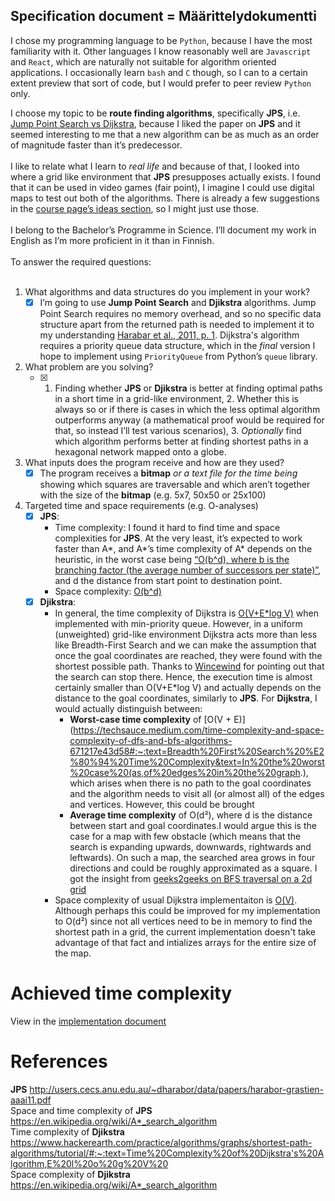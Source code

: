 ## Specification document = Määrittelydokumentti<br />

I chose my programming language to be `Python`, because I have the most familiarity with it. Other languages I know reasonably well are `Javascript` and `React`, which are naturally not suitable for algorithm oriented applications. I occasionally learn `bash` and `C` though, so I can to a certain extent preview that sort of code, but I would prefer to peer review `Python` only.<br />

I choose my topic to be **route finding algorithms**, specifically **JPS**, i.e. [Jump Point Search vs Dijkstra](http://users.cecs.anu.edu.au/~dharabor/data/papers/harabor-grastien-aaai11.pdf), because I liked the paper on **JPS** and it seemed interesting to me that a new algorithm can be as much as an order of magnitude faster than it’s predecessor.  <br /><br />I like to relate what I learn to *real life* and because of that, I looked into where a grid like environment that **JPS** presupposes actually exists. I found that it can be used in video games (fair point), I imagine I could use digital maps to test out both of the algorithms. There is already a few suggestions in the [course page’s ideas section](https://moodle.helsinki.fi/mod/page/view.php?id=3527719), so I might just use those. <br /><br />
I belong to the Bachelor’s Programme in Science. I’ll document my work in English as I’m more proficient in it than in Finnish. <br /><br />
To answer the required questions:<br /><br />
1. What algorithms and data structures do you implement in your work?<br />
   - [x] I’m going to use **Jump Point Search** and **Djikstra** algorithms. Jump Point Search requires no memory overhead, and so no specific data structure apart from the returned path is needed to implement it to my understanding [Harabar et al., 2011, p. 1](http://users.cecs.anu.edu.au/~dharabor/data/papers/harabor-grastien-aaai11.pdf). Dijkstra's algorithm requires a priority queue data structure, which in the *final* version I hope to implement using `PriorityQueue` from Python’s `queue` library. <br />
2. What problem are you solving?
   - [x] 1. Finding whether **JPS** or **Djikstra** is better at finding optimal paths in a short time in a grid-like environment, 2. Whether this is always so or if there is cases in which the less optimal algorithm outperforms anyway (a mathematical proof would be required for that, so instead I’ll test various scenarios), 3. *Optionally* find which algorithm performs better at finding shortest paths in a hexagonal network mapped onto a globe.<br />
3. What inputs does the program receive and how are they used?<br />
   - [x] The program receives a **bitmap** *or a text file for the time being* showing which squares are traversable and which aren’t together with the size of the **bitmap** (e.g. 5x7, 50x50 or 25x100)
4. Targeted time and space requirements (e.g. O-analyses)
   - [x] **JPS**:<br />
     - Time complexity: I found it hard to find time and space complexities for **JPS**. At the very least, it’s expected to work faster than A*, and A*’s time complexity of A* depends on the heuristic, in the worst case being [“O(b^d), where b is the branching factor (the average number of successors per state)”](https://en.wikipedia.org/wiki/A*_search_algorithm), and d the distance from start point to destination point. <br />
     - Space complexity: [O(b^d)](https://en.wikipedia.org/wiki/A*_search_algorithm)
   - [x] **Djikstra**:<br />
     - In general, the time complexity of Dijkstra is [O(V+E*log V)](https://www.hackerearth.com/practice/algorithms/graphs/shortest-path-algorithms/tutorial/#:~:text=Time%20Complexity%20of%20Dijkstra's%20Algorithm,E%20l%20o%20g%20V%20) when implemented with min-priority queue. However, in a uniform (unweighted) grid-like environment Dijkstra acts more than less like Breadth-First Search and we can make the assumption that once the goal coordinates are reached, they were found with the shortest possible path. Thanks to [Wincewind](https://github.com/jakubgrad/Aineopintojen-harjoitusty-Algoritmit-ja-teko-ly-/issues/2) for pointing out that the search can stop there. Hence, the execution time is almost certainly smaller than O(V+E*log V) and actually depends on the distance to the goal coordinates, similarly to **JPS**. For **Dijkstra**, I would actually distinguish between:
       - **Worst-case time complexity** of [O(V + E)](https://techsauce.medium.com/time-complexity-and-space-complexity-of-dfs-and-bfs-algorithms-671217e43d58#:~:text=Breadth%20First%20Search%20%E2%80%94%20Time%20Complexity&text=In%20the%20worst%20case%20(as,of%20edges%20in%20the%20graph.), which arises when there is no path to the goal coordinates and the algorithm needs to visit all (or almost all) of the edges and vertices. However, this could be brought
       - **Average time complexity** of O(d²), where d is the distance between start and goal coordinates.I would argue this is the case for a map with few obstacle (which means that the search is expanding upwards, downwards, rightwards and leftwards). On such a map, the searched area grows in four directions and could be roughly approximated as a square. I got the insight from [geeks2geeks on BFS traversal on a 2d grid](https://www.geeksforgeeks.org/breadth-first-traversal-bfs-on-a-2d-array/) 
     - Space complexity of usual Dijkstra implementaiton is [O(V)](https://www.geeksforgeeks.org/time-and-space-complexity-of-dijkstras-algorithm/). Although perhaps this could be improved for my implementation to O(d²) since not all vertices need to be in memory to find the shortest path in a grid, the current implementation doesn't take advantage of that fact and intializes arrays for the entire size of the map.
        
# Achieved time complexity
View in the [implementation document](https://github.com/jakubgrad/Aineopintojen-harjoitusty-Algoritmit-ja-teko-ly-/blob/47788b979b7686d32f6e5a7fe06f5656647169a3/documentation/implementation%20document.md?plain=1#L26)

# References
**JPS** http://users.cecs.anu.edu.au/~dharabor/data/papers/harabor-grastien-aaai11.pdf <br />
Space and time complexity of **JPS** https://en.wikipedia.org/wiki/A*_search_algorithm <br />
Time complexity of **Djikstra** https://www.hackerearth.com/practice/algorithms/graphs/shortest-path-algorithms/tutorial/#:~:text=Time%20Complexity%20of%20Dijkstra's%20Algorithm,E%20l%20o%20g%20V%20 <br />
Space complexity of **Djikstra** https://en.wikipedia.org/wiki/A*_search_algorithm <br />

